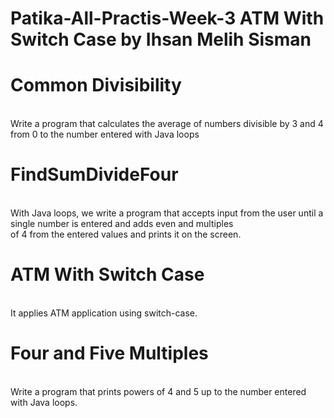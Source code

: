# Patika-All-Practis-Week-3 ATM With Switch Case by Ihsan Melih Sisman

# Common Divisibility
<br> Write a program that calculates the average of numbers divisible by 3 and 4 from 0 to the number entered with Java loops

# FindSumDivideFour 
<br> With Java loops, we write a program that accepts input from the user until a single number is entered and adds even and multiples
<br> of 4 from the entered values and prints it on the screen.

# ATM With Switch Case
<br> It applies ATM application using switch-case.

# Four and Five Multiples
<br> Write a program that prints powers of 4 and 5 up to the number entered with Java loops.
